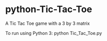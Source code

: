 # python-Tic-Tac-Toe

A Tic Tac Toe game with a 3 by 3 matrix

To run using Python 3: python Tic_Tac_Toe.py
